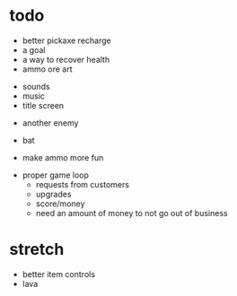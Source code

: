 # todo
+ better pickaxe recharge
+ a goal
+ a way to recover health
+ ammo ore art
- sounds
- music
- title screen
+ another enemy
- bat
+ make ammo more fun
- proper game loop
    - requests from customers
    - upgrades
    - score/money
    - need an amount of money to not go out of business

# stretch
- better item controls
- lava

